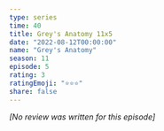 ```yaml
---
type: series
time: 40
title: Grey's Anatomy 11x5
date: "2022-08-12T00:00:00"
name: "Grey's Anatomy"
season: 11
episode: 5
rating: 3
ratingEmoji: "⭐️⭐️⭐️"
share: false
---
```


*[No review was written for this episode]*